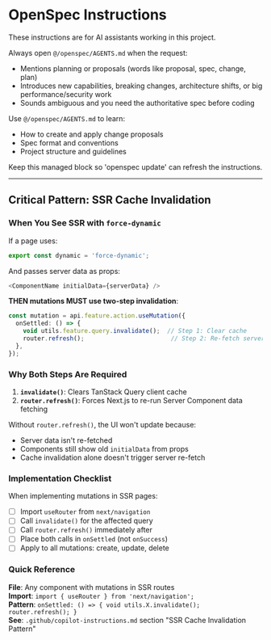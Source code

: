 <!-- OPENSPEC:START -->
# OpenSpec Instructions

These instructions are for AI assistants working in this project.

Always open `@/openspec/AGENTS.md` when the request:
- Mentions planning or proposals (words like proposal, spec, change, plan)
- Introduces new capabilities, breaking changes, architecture shifts, or big performance/security work
- Sounds ambiguous and you need the authoritative spec before coding

Use `@/openspec/AGENTS.md` to learn:
- How to create and apply change proposals
- Spec format and conventions
- Project structure and guidelines

Keep this managed block so 'openspec update' can refresh the instructions.

<!-- OPENSPEC:END -->

---

## Critical Pattern: SSR Cache Invalidation

### When You See SSR with `force-dynamic`

If a page uses:
```typescript
export const dynamic = 'force-dynamic';
```

And passes server data as props:
```typescript
<ComponentName initialData={serverData} />
```

**THEN mutations MUST use two-step invalidation**:

```typescript
const mutation = api.feature.action.useMutation({
  onSettled: () => {
    void utils.feature.query.invalidate();  // Step 1: Clear cache
    router.refresh();                        // Step 2: Re-fetch server data
  },
});
```

### Why Both Steps Are Required

1. **`invalidate()`**: Clears TanStack Query client cache
2. **`router.refresh()`**: Forces Next.js to re-run Server Component data fetching

Without `router.refresh()`, the UI won't update because:
- Server data isn't re-fetched
- Components still show old `initialData` from props
- Cache invalidation alone doesn't trigger server re-fetch

### Implementation Checklist

When implementing mutations in SSR pages:

- [ ] Import `useRouter` from `next/navigation`
- [ ] Call `invalidate()` for the affected query
- [ ] Call `router.refresh()` immediately after
- [ ] Place both calls in `onSettled` (not `onSuccess`)
- [ ] Apply to all mutations: create, update, delete

### Quick Reference

**File**: Any component with mutations in SSR routes  
**Import**: `import { useRouter } from 'next/navigation';`  
**Pattern**: `onSettled: () => { void utils.X.invalidate(); router.refresh(); }`  
**See**: `.github/copilot-instructions.md` section "SSR Cache Invalidation Pattern"